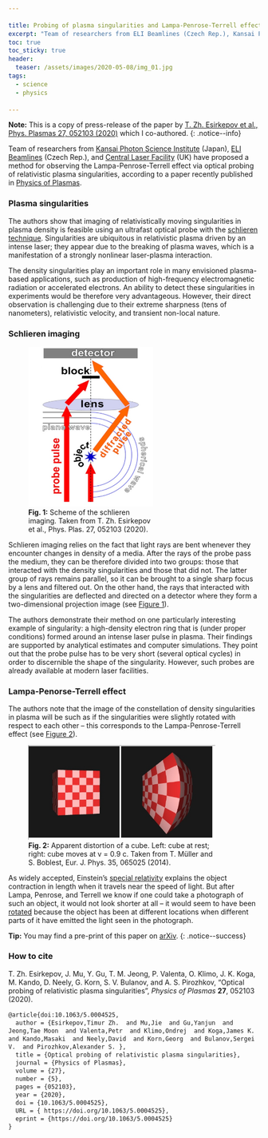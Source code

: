 ```yaml
---

title: Probing of plasma singularities and Lampa-Penrose-Terrell effect
excerpt: "Team of researchers from ELI Beamlines (Czech Rep.), Kansai Photon Science Institute (Japan), and Central Laser Facility (UK) have proposed a method for observing the Lampa-Penrose-Terrell effect via optical probing of relativistic plasma singularities, according to a paper recently published in Physics of Plasmas"
toc: true
toc_sticky: true
header:
  teaser: /assets/images/2020-05-08/img_01.jpg
tags: 
  - science
  - physics

---
```


**Note:** This is a copy of press-release of the paper by [T. Zh. Esirkepov et al., Phys. Plasmas 27, 052103 (2020)]((https://doi.org/10.1063/5.0004525)) which I co-authored.
{: .notice--info}

Team of researchers from [Kansai Photon Science Institute](https://www.qst.go.jp/site/kansai-english/) (Japan), [ELI Beamlines](https://www.eli-beams.eu/) (Czech Rep.), and [Central Laser Facility](https://www.clf.stfc.ac.uk/Pages/home.aspx) (UK) have proposed a method for observing the Lampa-Penrose-Terrell effect via optical probing of relativistic plasma singularities, according to a paper recently published in [Physics of Plasmas](https://doi.org/10.1063/5.0004525).

### Plasma singularities

The authors show that imaging of relativistically moving singularities in plasma density is feasible using an ultrafast optical probe with the [schlieren technique](https://en.wikipedia.org/wiki/Schlieren_imaging). Singularities are ubiquitous in relativistic plasma driven by an intense laser; they appear due to the breaking of plasma waves, which is a manifestation of a strongly nonlinear laser-plasma interaction.

The density singularities play an important role in many envisioned plasma-based applications, such as production of high-frequency electromagnetic radiation or accelerated electrons. An ability to detect these singularities in experiments would be therefore very advantageous. However, their direct observation is challenging due to their extreme sharpness (tens of nanometers), relativistic velocity, and transient non-local nature.

### Schlieren imaging

<figure id="figure_1" style="width: 250px" class="align-right">
  <a href="/assets/images/2020-05-08/img_02.jpg" class="image-popup">
    <img src="/assets/images/2020-05-08/img_02.jpg" alt="Schlieren imaging">
  </a>
  <figcaption>
  <strong>Fig. 1:</strong> Scheme of the schlieren imaging. Taken from T. Zh. Esirkepov et al., Phys. Plas. 27, 052103 (2020).
  </figcaption>
</figure> 

Schlieren imaging relies on the fact that light rays are bent whenever they encounter changes in density of a media. After the rays of the probe pass the medium, they can be therefore divided into two groups: those that interacted with the density singularities and those that did not. The latter group of rays remains parallel, so it can be brought to a single sharp focus by a lens and filtered out. On the other hand, the rays that interacted with the singularities are deflected and directed on a detector where they form a two-dimensional projection image (see <a href="#figure_1">Figure 1</a>).

The authors demonstrate their method on one particularly interesting example of singularity: a high-density electron ring that is (under proper conditions) formed around an intense laser pulse in plasma. Their findings are supported by analytical estimates and computer simulations. They point out that the probe pulse has to be very short (several optical cycles) in order to discernible the shape of the singularity. However, such probes are already available at modern laser facilities.

### Lampa-Penorse-Terrell effect

The authors note that the image of the constellation of density singularities in plasma will be such as if the singularities were slightly rotated with respect to each other – this corresponds to the Lampa-Penrose-Terrell effect (see <a href="#figure_2">Figure 2</a>).

<figure id="figure_2" style="width: 375px" class="align-center">
  <a href="/assets/images/2020-05-08/img_01.jpg" class="image-popup">
    <img src="/assets/images/2020-05-08/img_01.jpg" alt="Lampa-Penrose-Terrell effect">
  </a>
  <figcaption>
  <strong>Fig. 2:</strong> Apparent distortion of a cube. Left: cube at rest; right: cube moves at v = 0.9 c. Taken from T. Müller and S. Boblest, Eur. J. Phys. 35, 065025 (2014).
  </figcaption>
</figure> 

As widely accepted, Einstein’s [special relativity](https://en.wikipedia.org/wiki/Special_relativity) explains the object contraction in length when it travels near the speed of light. But after Lampa, Penrose, and Terrell we know if one could take a photograph of such an object, it would not look shorter at all – it would seem to have been [rotated](https://en.wikipedia.org/wiki/Terrell_rotation) because the object has been at different locations when different parts of it have emitted the light seen in the photograph.

**Tip:** You may find a pre-print of this paper on [arXiv](https://arxiv.org/abs/1903.02869).
{: .notice--success}

### How to cite 

T. Zh. Esirkepov, J. Mu, Y. Gu, T. M. Jeong, P. Valenta, O. Klimo, J. K. Koga, M. Kando, D. Neely, G. Korn, S. V. Bulanov, and A. S. Pirozhkov, “Optical probing of relativistic plasma singularities”, *Physics of Plasmas* **27**, 052103 (2020).

```
@article{doi:10.1063/5.0004525,
  author = {Esirkepov,Timur Zh.  and Mu,Jie  and Gu,Yanjun  and Jeong,Tae Moon  and Valenta,Petr  and Klimo,Ondrej  and Koga,James K.  and Kando,Masaki  and Neely,David  and Korn,Georg  and Bulanov,Sergei V.  and Pirozhkov,Alexander S. },
  title = {Optical probing of relativistic plasma singularities},
  journal = {Physics of Plasmas},
  volume = {27},
  number = {5},
  pages = {052103},
  year = {2020},
  doi = {10.1063/5.0004525},
  URL = { https://doi.org/10.1063/5.0004525},
  eprint = {https://doi.org/10.1063/5.0004525}
}
```